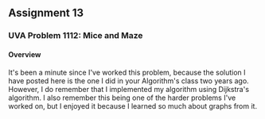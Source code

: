 ## Assignment 13

### UVA Problem 1112: Mice and Maze

#### Overview
It's been a minute since I've worked this problem, because the solution I have posted here is the one I did in your Algorithm's class two years ago. However, I do remember that I
implemented my algorithm using Dijkstra's algorithm. I also remember this being one of the harder problems I've worked on, but I enjoyed it because I learned so much about graphs
from it.
